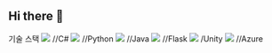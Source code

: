 ## Hi there 👋

기술 스택
![](https://img.shields.io/badge/C%23-239120?style=for-the-badge&logo=c-sharp&logoColor=white)    //C#
![](https://img.shields.io/badge/Python-3776AB?style=for-the-badge&logo=python&logoColor=white)    //Python
![](https://img.shields.io/badge/Java-ED8B00?style=for-the-badge&logo=openjdk&logoColor=white)    //Java
![](https://img.shields.io/badge/Flask-000000?style=for-the-badge&logo=flask&logoColor=white)    //Flask
![](https://img.shields.io/badge/Unity-100000?style=for-the-badge&logo=unity&logoColor=white)    /Unity
![](https://img.shields.io/badge/Microsoft_Azure-0089D6?style=for-the-badge&logo=microsoft-azure&logoColor=white)    //Azure
